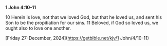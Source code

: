 **1 John 4:10-11**

10 Herein is love, not that we loved God, but that he loved us, and sent his Son to be the propitiation for our sins. 11 Beloved, if God so loved us, we ought also to love one another.

[Friday 27-December, 2024](https://getbible.net/kjv/1 John/4/10-11)
